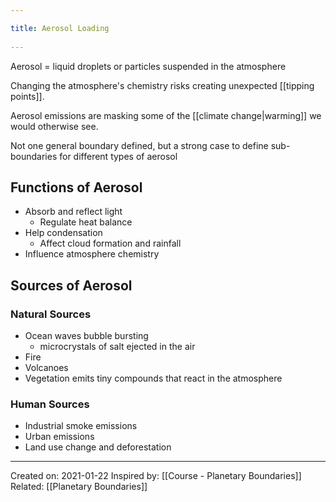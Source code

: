 ```yaml
---
title: Aerosol Loading 
---
```

Aerosol = liquid droplets or particles suspended in the atmosphere

Changing the atmosphere's chemistry risks creating unexpected [[tipping points]].

Aerosol emissions are masking some of the [[climate change|warming]] we would otherwise see.

Not one general boundary defined, but a strong case to define sub-boundaries for different types of aerosol 

## Functions of Aerosol
- Absorb and reflect light
	- Regulate heat balance
- Help condensation
	- Affect cloud formation and rainfall
- Influence atmosphere chemistry

## Sources of Aerosol
### Natural Sources
- Ocean waves bubble bursting
	- microcrystals of salt ejected in the air
- Fire
- Volcanoes
- Vegetation emits tiny compounds that react in the atmosphere

### Human Sources
- Industrial smoke emissions
- Urban emissions
- Land use change and deforestation


-------------------
Created on: 2021-01-22
Inspired by: [[Course - Planetary Boundaries]]
Related: [[Planetary Boundaries]]
